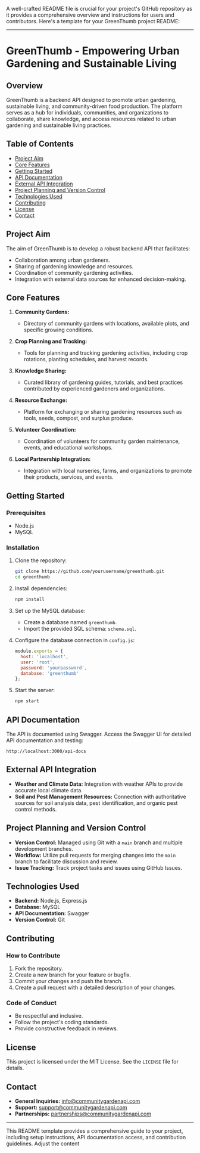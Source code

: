 A well-crafted README file is crucial for your project's GitHub repository as it provides a comprehensive overview and instructions for users and contributors. Here's a template for your GreenThumb project README:

---

# GreenThumb - Empowering Urban Gardening and Sustainable Living

## Overview

GreenThumb is a backend API designed to promote urban gardening, sustainable living, and community-driven food production. The platform serves as a hub for individuals, communities, and organizations to collaborate, share knowledge, and access resources related to urban gardening and sustainable living practices.

## Table of Contents

- [Project Aim](#project-aim)
- [Core Features](#core-features)
- [Getting Started](#getting-started)
- [API Documentation](#api-documentation)
- [External API Integration](#external-api-integration)
- [Project Planning and Version Control](#project-planning-and-version-control)
- [Technologies Used](#technologies-used)
- [Contributing](#contributing)
- [License](#license)
- [Contact](#contact)

## Project Aim

The aim of GreenThumb is to develop a robust backend API that facilitates:
- Collaboration among urban gardeners.
- Sharing of gardening knowledge and resources.
- Coordination of community gardening activities.
- Integration with external data sources for enhanced decision-making.

## Core Features

1. **Community Gardens:** 
   - Directory of community gardens with locations, available plots, and specific growing conditions.
   
2. **Crop Planning and Tracking:** 
   - Tools for planning and tracking gardening activities, including crop rotations, planting schedules, and harvest records.
   
3. **Knowledge Sharing:** 
   - Curated library of gardening guides, tutorials, and best practices contributed by experienced gardeners and organizations.
   
4. **Resource Exchange:** 
   - Platform for exchanging or sharing gardening resources such as tools, seeds, compost, and surplus produce.
   
5. **Volunteer Coordination:** 
   - Coordination of volunteers for community garden maintenance, events, and educational workshops.
   
6. **Local Partnership Integration:** 
   - Integration with local nurseries, farms, and organizations to promote their products, services, and events.

## Getting Started

### Prerequisites

- Node.js
- MySQL

### Installation

1. Clone the repository:
   ```bash
   git clone https://github.com/yourusername/greenthumb.git
   cd greenthumb
   ```

2. Install dependencies:
   ```bash
   npm install
   ```

3. Set up the MySQL database:
   - Create a database named `greenthumb`.
   - Import the provided SQL schema: `schema.sql`.

4. Configure the database connection in `config.js`:
   ```javascript
   module.exports = {
     host: 'localhost',
     user: 'root',
     password: 'yourpassword',
     database: 'greenthumb'
   };
   ```

5. Start the server:
   ```bash
   npm start
   ```

## API Documentation

The API is documented using Swagger. Access the Swagger UI for detailed API documentation and testing:

```
http://localhost:3000/api-docs
```

## External API Integration

- **Weather and Climate Data:** Integration with weather APIs to provide accurate local climate data.
- **Soil and Pest Management Resources:** Connection with authoritative sources for soil analysis data, pest identification, and organic pest control methods.

## Project Planning and Version Control

- **Version Control:** Managed using Git with a `main` branch and multiple development branches.
- **Workflow:** Utilize pull requests for merging changes into the `main` branch to facilitate discussion and review.
- **Issue Tracking:** Track project tasks and issues using GitHub Issues.

## Technologies Used

- **Backend:** Node.js, Express.js
- **Database:** MySQL
- **API Documentation:** Swagger
- **Version Control:** Git

## Contributing

### How to Contribute

1. Fork the repository.
2. Create a new branch for your feature or bugfix.
3. Commit your changes and push the branch.
4. Create a pull request with a detailed description of your changes.

### Code of Conduct

- Be respectful and inclusive.
- Follow the project's coding standards.
- Provide constructive feedback in reviews.

## License

This project is licensed under the MIT License. See the `LICENSE` file for details.

## Contact

- **General Inquiries:** info@communitygardenapi.com
- **Support:** support@communitygardenapi.com
- **Partnerships:** partnerships@communitygardenapi.com

---

This README template provides a comprehensive guide to your project, including setup instructions, API documentation access, and contribution guidelines. Adjust the content
